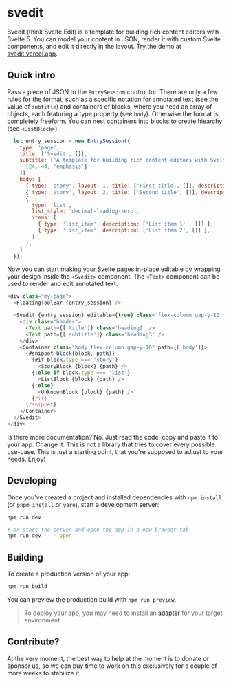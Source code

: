 # svedit

Svedit (think Svelte Edit) is a template for building rich content editors with Svelte 5. You can model your content in JSON, render it with custom Svelte components, and edit it directly in the layout. Try the demo at [svedit.vercel.app](https://svedit.vercel.app).

## Quick intro

Pass a piece of JSON to the `EntrySession` contructor. There are only a few rules for the format, such as a specific notation for annotated text (see the value of `subtitle`) and containers of blocks, where you need an array of objects, each featuring a type property (see `body`). Otherwise the format is completely freeform. You can nest containers into blocks to create hiearchy (see `<ListBlock>`).

```js
  let entry_session = new EntrySession({
    type: 'page',
    title: ['Svedit', []],
    subtitle: ['A template for building rich content editors with Svelte 5', [
      [24, 44, 'emphasis']
    ]],
    body: [
      { type: 'story', layout: 1, title: ['First title', []], description: ['First description', []] },
      { type: 'story', layout: 2, title: ['Second title', []], description: ['Second description', []] },
      {
        type: 'list',
        list_style: 'decimal-leading-zero',
        items: [
          { type: 'list_item', description: ['List item 1' , []] },
          { type: 'list_item', description: ['List item 2', []] },
        ]
      },
    ]
  });
```

Now you can start making your Svelte pages in-place editable by wrapping your design inside the `<Svedit>` component. The `<Text>` component can be used to render and edit annotated text.

```js
<div class="my-page">
  <FloatingToolBar {entry_session} />

  <Svedit {entry_session} editable={true} class='flex-column gap-y-10'>
    <div class="header">
      <Text path={['title']} class='heading1' />
      <Text path={['subtitle']} class='heading3' />
    </div>
    <Container class="body flex-column gap-y-10" path={['body']}>
      {#snippet block(block, path)}
        {#if block.type === 'story'}
          <StoryBlock {block} {path} />
        {:else if block.type === 'list'}
          <ListBlock {block} {path} />
        {:else}
          <UnknownBlock {block} {path} />
        {/if}
      {/snippet}
    </Container>
  </Svedit>
</div>
```

Is there more documentation? No. Just read the code, copy and paste it to your app. Change it. This is not a library that tries to cover every possible use-case. This is just a starting point, that you're supposed to adjust to your needs. Enjoy!

## Developing

Once you've created a project and installed dependencies with `npm install` (or `pnpm install` or `yarn`), start a development server:

```bash
npm run dev

# or start the server and open the app in a new browser tab
npm run dev -- --open
```

## Building

To create a production version of your app:

```bash
npm run build
```

You can preview the production build with `npm run preview`.

> To deploy your app, you may need to install an [adapter](https://kit.svelte.dev/docs/adapters) for your target environment.

## Contribute?

At the very moment, the best way to help at the moment is to donate or sponsor us, so we can buy time to work on this exclusively for a couple of more weeks to stabilize it.